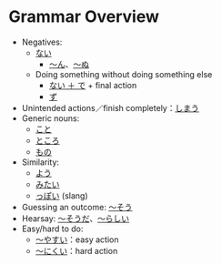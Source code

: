 # Grammar Overview

- Negatives: 
	- [ない](ない)
		- [～ん](・ん)、[～ぬ](・ぬ)
	- Doing something without doing something else
		- [ない ＋ で](・ください) + final action
		- [ず](・ず)
- Unintended actions／finish completely：[しまう](・しまう)
- Generic nouns:
	- [こと](こと)
	- [ところ](ところ)
	- [もの](もの)
- Similarity:
	- [よう](よう)
	- [みたい](みたい)
	- [っぽい](・っぽい) (slang)
- Guessing an outcome: [～そう](・そう)
- Hearsay: [～そうだ](・そうだ)、[～らしい](・らしい)
- Easy/hard to do:
	- [～やすい](・やすい)：easy action
	- [～にくい](・にくい)：hard action